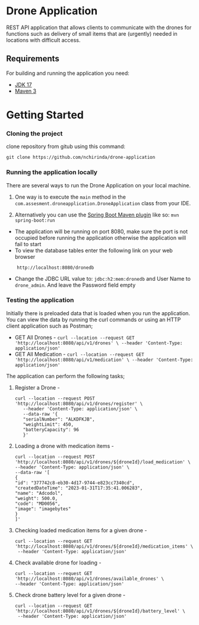 # Drone Application
REST API application that allows clients to communicate with the drones for functions such as delivery of small items that are (urgently) needed in locations with difficult access.

## Requirements

For building and running the application you need:

- [JDK 17](https://www.oracle.com/java/technologies/downloads/#java17)
- [Maven 3](https://maven.apache.org)

# Getting Started

### Cloning the project

clone repository from gitub using this command:

```
git clone https://github.com/nchirinda/drone-application
```

### Running the application locally

There are several ways to run the Drone Application on your local machine. 
1. One way is to execute the `main` method in the `com.assesment.droneapplication.DroneApplication` class from your IDE.

2. Alternatively you can use the [Spring Boot Maven plugin](https://docs.spring.io/spring-boot/docs/current/reference/html/build-tool-plugins-maven-plugin.html) like so:
`mvn spring-boot:run`

 - The application will be running on port 8080, make sure the port is not occupied before running the application otherwise the application will fail to start 
 - To view the database tables enter the following link on your web browser
```
    http://localhost:8080/dronedb
```

 - Change the JDBC URL value to: `jdbc:h2:mem:dronedb` and User Name to `drone_admin`. And leave the Password field empty

### Testing the application

Initially there is preloaded data that is loaded when you run the application. You can view the data by running the curl commands or using an HTTP client application such as Postman;
        
- GET All Drones - `curl --location --request GET 'http://localhost:8080/api/v1/drones' \
  --header 'Content-Type: application/json'`
- GET All Medication - `curl --location --request GET 'http://localhost:8080/api/v1/medication' \
  --header 'Content-Type: application/json'`

The application can perform the following tasks;

1. Register a Drone - 
   ``` 
   curl --location --request POST 'http://localhost:8080/api/v1/drones/register' \
      --header 'Content-Type: application/json' \
      --data-raw '{
      "serialNumber": "ALKDFKJB",
      "weightLimit": 450,
      "batteryCapacity": 96
      }'

2. Loading a drone with medication items -
    ``` 
   curl --location --request POST 'http://localhost:8080/api/v1/drones/${droneId}/load_medication' \
    --header 'Content-Type: application/json' \
    --data-raw '[
    {
    "id": "377742c8-eb30-4d17-9744-e823cc7340cd",
    "createdDateTime": "2023-01-31T17:35:41.006283",
    "name": "Adcodol",
    "weight": 500.0,
    "code": "MD0056",
    "image": "imagebytes"
    }
    ]'

3. Checking loaded medication items for a given drone -
   ```
   curl --location --request GET 'http://localhost:8080/api/v1/drones/${droneId}/medication_items' \
    --header 'Content-Type: application/json'
    ```

4. Check available drone for loading - 
    ```
   curl --location --request GET 'http://localhost:8080/api/v1/drones/available_drones' \
    --header 'Content-Type: application/json'
   ````
5. Check drone battery level for a given drone - 
   ```
   curl --location --request GET 'http://localhost:8080/api/v1/drones/${droneId}/battery_level' \
    --header 'Content-Type: application/json'
   ```